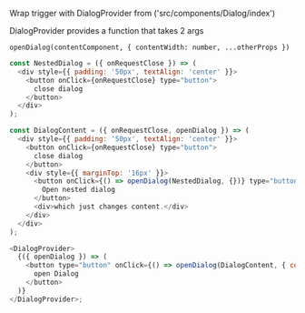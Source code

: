 Wrap trigger with DialogProvider from ('src/components/Dialog/index')

DialogProvider provides a function that takes 2 args

`openDialog(contentComponent, { contentWidth: number, ...otherProps })`

```js
const NestedDialog = ({ onRequestClose }) => (
  <div style={{ padding: '50px', textAlign: 'center' }}>
    <button onClick={onRequestClose} type="button">
      close dialog
    </button>
  </div>
);

const DialogContent = ({ onRequestClose, openDialog }) => (
  <div style={{ padding: '50px', textAlign: 'center' }}>
    <button onClick={onRequestClose} type="button">
      close dialog
    </button>
    <div style={{ marginTop: '16px' }}>
      <button onClick={() => openDialog(NestedDialog, {})} type="button">
        Open nested dialog
      </button>
      <div>which just changes content.</div>
    </div>
  </div>
);

<DialogProvider>
  {({ openDialog }) => (
    <button type="button" onClick={() => openDialog(DialogContent, { contentWidth: 300 })}>
      open Dialog
    </button>
  )}
</DialogProvider>;
```
